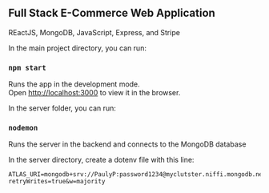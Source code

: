 ## Full Stack E-Commerce Web Application

REactJS, MongoDB, JavaScript, Express, and Stripe

In the main project directory, you can run:

### `npm start`

Runs the app in the development mode.<br />
Open [http://localhost:3000](http://localhost:3000) to view it in the browser.

In the server folder, you can run:

### `nodemon`

Runs the server in the backend and connects to the MongoDB database

In the server directory, create a dotenv file with this line:

```
ATLAS_URI=mongodb+srv://PaulyP:password1234@myclutster.niffi.mongodb.net/amaniClothingItems?retryWrites=true&w=majority
```




